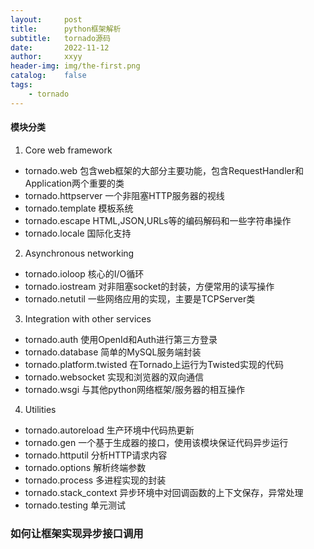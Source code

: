 ```yaml
---
layout:     post
title:      python框架解析
subtitle:   tornado源码
date:       2022-11-12
author:     xxyy
header-img: img/the-first.png
catalog:    false
tags:
    - tornado
---
```


#### 模块分类
1. Core web framework
* tornado.web 包含web框架的大部分主要功能，包含RequestHandler和Application两个重要的类
* tornado.httpserver 一个非阻塞HTTP服务器的视线
* tornado.template 模板系统
* tornado.escape HTML,JSON,URLs等的编码解码和一些字符串操作
* tornado.locale 国际化支持

2. Asynchronous networking
* tornado.ioloop 核心的I/O循环
* tornado.iostream 对非阻塞socket的封装，方便常用的读写操作
* tornado.netutil 一些网络应用的实现，主要是TCPServer类

3. Integration with other services
* tornado.auth 使用OpenId和Auth进行第三方登录
* tornado.database 简单的MySQL服务端封装
* tornado.platform.twisted 在Tornado上运行为Twisted实现的代码
* tornado.websocket 实现和浏览器的双向通信
* tornado.wsgi 与其他python网络框架/服务器的相互操作

4. Utilities
* tornado.autoreload 生产环境中代码热更新
* tornado.gen 一个基于生成器的接口，使用该模块保证代码异步运行
* tornado.httputil 分析HTTP请求内容
* tornado.options 解析终端参数
* tornado.process 多进程实现的封装
* tornado.stack_context 异步环境中对回调函数的上下文保存，异常处理
* tornado.testing 单元测试

### 如何让框架实现异步接口调用
